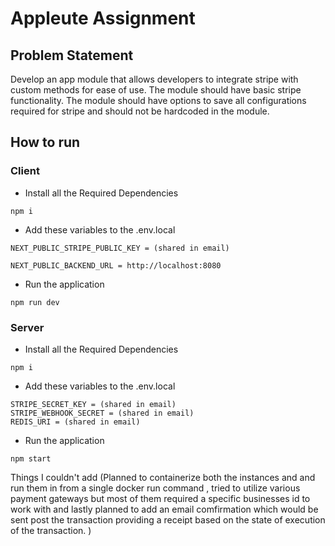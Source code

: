 # Appleute Assignment

## Problem Statement

Develop an app module that allows developers to integrate stripe with custom methods for ease of use. The module should have basic stripe functionality. The module should have options to save all configurations required for stripe and should not be hardcoded in the module.


## How to run

### Client

- Install all the Required Dependencies

```
npm i
```
- Add these variables to the .env.local 

```
NEXT_PUBLIC_STRIPE_PUBLIC_KEY = (shared in email)

NEXT_PUBLIC_BACKEND_URL = http://localhost:8080
```

- Run the application 

```
npm run dev
```

### Server

- Install all the Required Dependencies

```
npm i
```

- Add these variables to the .env.local 

```
STRIPE_SECRET_KEY = (shared in email)
STRIPE_WEBHOOK_SECRET = (shared in email)
REDIS_URI = (shared in email)
```


- Run the application 

```
npm start
```

Things I couldn't add
(Planned to containerize both the instances and and run them in from a single docker run command , tried to utilize various payment gateways but most of them required a specific businesses id to work with and lastly planned to add an email comfirmation which would be sent post the transaction providing a receipt based on the state of execution of the transaction. )

